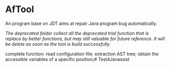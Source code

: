 # AfTool
An program base on JDT aims at repair Java program bug automatically.

_The deprecated folder collect all the deprecated trial function that is replace by better functions, 
but may still valuable for future reference. It will be delete as soon as the tool is build successfully._

complete function:
read configuration file;
extraction AST tree;
obtain the accessible variables of a specific position;# Test4Javassist
